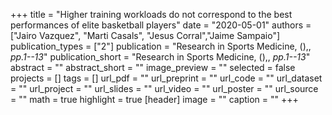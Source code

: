 +++
title = "Higher training workloads do not correspond to the best performances of elite basketball players"
date = "2020-05-01"
authors = ["Jairo Vazquez", "Marti Casals", "Jesus Corral","Jaime Sampaio"]
publication_types = ["2"]
publication = "Research in Sports Medicine, (),, _pp.1--13_"
publication_short = "Research in Sports Medicine, (),, _pp.1--13_"
abstract = ""
abstract_short = ""
image_preview = ""
selected = false
projects = []
tags = []
url_pdf = ""
url_preprint = ""
url_code = ""
url_dataset = ""
url_project = ""
url_slides = ""
url_video = ""
url_poster = ""
url_source = ""
math = true
highlight = true
[header]
image = ""
caption = ""
+++

